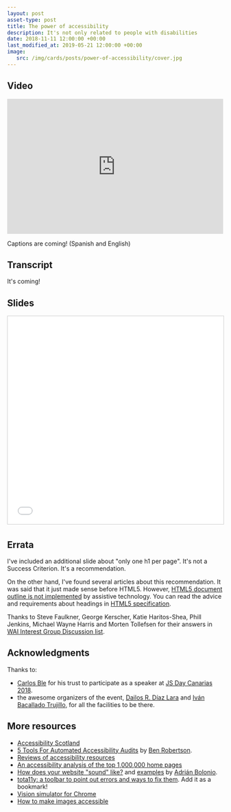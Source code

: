 ```yaml
---
layout: post
asset-type: post
title: The power of accessibility
description: It's not only related to people with disabilities
date: 2018-11-11 12:00:00 +00:00
last_modified_at: 2019-05-21 12:00:00 +00:00
image:
   src: /img/cards/posts/power-of-accessibility/cover.jpg
---
```


## Video

<iframe title="Talk: The power of accessibility" width="100%" height="315" src="https://www.youtube.com/embed/MdmFy_zls1g" frameborder="0" allow="accelerometer; autoplay; encrypted-media; gyroscope; picture-in-picture" allowfullscreen></iframe>

Captions are coming! (Spanish and English)

## Transcript

It's coming!

## Slides

<iframe title="Slides: The power of accessibility" src="//www.slideshare.net/slideshow/embed_code/key/3liBRVTtqf0Kfw" width="100%" height="485" frameborder="0" marginwidth="0" marginheight="0" scrolling="no" style="border:1px solid #CCC; border-width:1px; margin-bottom:5px; max-width: 100%;" allowfullscreen> </iframe>

## Errata

I've included an additional slide about "only one h1 per page". It's not a Success Criterion. It's a recommendation.

On the other hand, I've found several articles about this recommendation. It was said that it just made sense before HTML5. However, [HTML5 document outline is not implemented](http://html5doctor.com/computer-says-no-to-html5-document-outline) by assistive technology. You can read the advice and requirements about headings in [HTML5 specification](https://www.w3.org/TR/html/sections.html#the-h1-h2-h3-h4-h5-and-h6-elements).

Thanks to Steve Faulkner, George Kerscher, Katie Haritos-Shea, Phill Jenkins, Michael Wayne Harris and Morten Tollefsen for their answers in [WAI Interest Group Discussion list](https://lists.w3.org/Archives/Public/w3c-wai-ig/2018OctDec/0106.html).

## Acknowledgments

Thanks to:
* [Carlos Ble](https://twitter.com/carlosble) for his trust to participate as a speaker at [JS Day Canarias 2018](https://jsdaycanarias.com).
* the awesome organizers of the event, [Dailos R. Díaz Lara](https://twitter.com/dDiaLar) and [Iván Bacallado Trujillo](https://twitter.com/Ivanbtrujillo), for all the facilities to be there.

## More resources

* [Accessibility Scotland](https://accessibility.scot)
* [5 Tools For Automated Accessibility Audits](https://benrobertson.io/accessibility/tools-for-website-audits) by [Ben Robertson](https://twitter.com/banquos_ghost).
* [Reviews of accessibility resources](https://a11y.reviews)
* [An accessibility analysis of the top 1,000,000 home pages](https://webaim.org/projects/million/)
* [How does your website "sound" like?](https://www.youtube.com/watch?v=yKYA-7tczuk) and [examples](https://codepen.io/collection/XJNepY) by [Adrián Bolonio](https://twitter.com/bolonio).
* [tota11y: a toolbar to point out errors and ways to fix them](https://khan.github.io/tota11y/). Add it as a bookmark!
* [Vision simulator for Chrome](https://accessgarage.wordpress.com/2013/02/09/458/)
* [How to make images accessible](/2018/12/18/how-to-make-images-accessible.html) 
